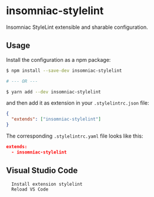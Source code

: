# insomniac-stylelint

Insomniac StyleLint extensible and sharable configuration.

## Usage

Install the configuration as a npm package:

```sh
$ npm install --save-dev insomniac-stylelint

# --- OR ---

$ yarn add --dev insomniac-stylelint
```

and then add it as extension in your `.stylelintrc.json` file:

```json
{
  "extends": ["insomniac-stylelint"]
}
```

The corresponding `.stylelintrc.yaml` file looks like this:

```json
extends:
  - insomniac-stylelint
```

## Visual Studio Code

```
  Install extension stylelint
  Reload VS Code
```
